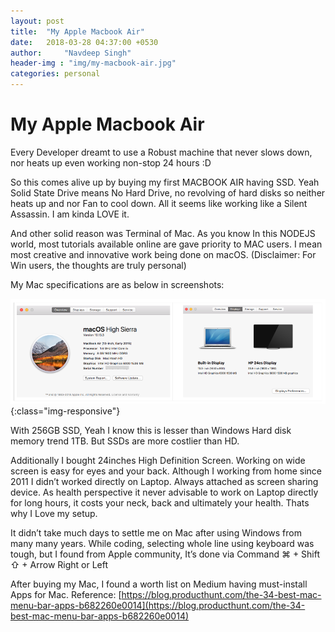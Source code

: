 ```yaml
---
layout: post
title:  "My Apple Macbook Air"
date:   2018-03-28 04:37:00 +0530
author:     "Navdeep Singh"
header-img : "img/my-macbook-air.jpg"
categories: personal
---
```

My Apple Macbook Air
========================================================================

<p>Every Developer dreamt to use a Robust machine that never slows down, nor heats up even working non-stop 24 hours :D</p>

<p>So this comes alive up by buying my first MACBOOK AIR having SSD. Yeah Solid State Drive means No Hard Drive, no revolving of hard disks so neither heats up and nor Fan to cool down. All it seems like working like a Silent Assassin. I am kinda LOVE it. </p>

<p>And other solid reason was Terminal of Mac. As you know In this NODEJS world, most tutorials available online are gave priority to MAC users. I mean most creative and innovative work being done on macOS. (Disclaimer: For Win users, the thoughts are truly personal)</p>

<p>My Mac specifications are as below in screenshots: </p>

![image-title-here](/img/my-macbook-air-pic1.jpg){:class="img-responsive"}

<p>With 256GB SSD, Yeah I know this is lesser than Windows Hard disk memory trend 1TB. But SSDs are more costlier than HD.</p>

<p>Additionally I bought 24inches High Definition Screen. Working on wide screen is easy for eyes and your back. Although I working from home since 2011 I didn’t worked directly on Laptop. Always attached as screen sharing device. As health perspective it never advisable to work on Laptop directly for long hours, it costs your neck, back and ultimately your health. Thats why I Love my setup.</p>

<p>
It didn’t take much days to settle me on Mac after using Windows from many many years. While coding, selecting whole line using keyboard was tough, but I found from Apple community, It’s done via Command ⌘ + Shift ⇧ + Arrow Right or Left 
</p>

After buying my Mac, I found a worth list on Medium having must-install Apps for Mac. Reference: [https://blog.producthunt.com/the-34-best-mac-menu-bar-apps-b682260e0014](https://blog.producthunt.com/the-34-best-mac-menu-bar-apps-b682260e0014)
